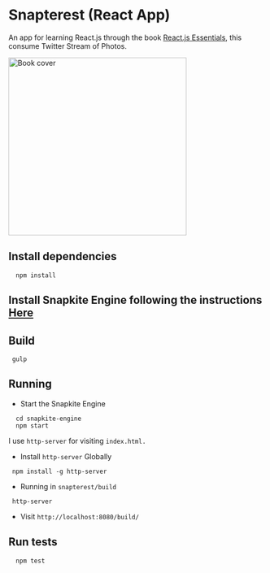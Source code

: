 
# Snapterest (React App)

An app for learning React.js through the book [React.js Essentials](https://www.packtpub.com/web-development/reactjs-essentials), this consume Twitter Stream of Photos.

<img src="https://images-na.ssl-images-amazon.com/images/I/51ppMpK6XGL._SX403_BO1,204,203,200_.jpg" alt="Book cover" width="350px" />


## Install dependencies

``` 
  npm install
```

## Install Snapkite Engine following the instructions [Here](https://github.com/Snapkite/snapkite-engine)


## Build

``` 
 gulp
```

## Running

* Start the Snapkite Engine
``` 
  cd snapkite-engine 
  npm start
```

I use `http-server` for visiting `index.html.`
* Install `http-server` Globally
``` 
 npm install -g http-server
```

* Running in `snapterest/build`
``` 
 http-server
```

* Visit `http://localhost:8080/build/`

## Run tests
``` 
  npm test
```
